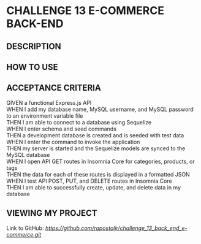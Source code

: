 # CHALLENGE 13 E-COMMERCE BACK-END

## DESCRIPTION

## HOW TO USE

## ACCEPTANCE CRITERIA
GIVEN a functional Express.js API\
WHEN I add my database name, MySQL username, and MySQL password to an environment variable file\
THEN I am able to connect to a database using Sequelize\
WHEN I enter schema and seed commands\
THEN a development database is created and is seeded with test data\
WHEN I enter the command to invoke the application\
THEN my server is started and the Sequelize models are synced to the MySQL database\
WHEN I open API GET routes in Insomnia Core for categories, products, or tags\
THEN the data for each of these routes is displayed in a formatted JSON\
WHEN I test API POST, PUT, and DELETE routes in Insomnia Core\
THEN I am able to successfully create, update, and delete data in my database

## VIEWING MY PROJECT
Link to GitHub: <i> https://github.com/rapostoljr/challenge_13_back_end_e-commerce.git </i>